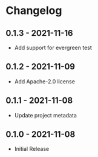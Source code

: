 # Changelog

## 0.1.3 - 2021-11-16
- Add support for evergreen test

## 0.1.2 - 2021-11-09
- Add Apache-2.0 license

## 0.1.1 - 2021-11-08
- Update project metadata

## 0.1.0 - 2021-11-08
- Initial Release
